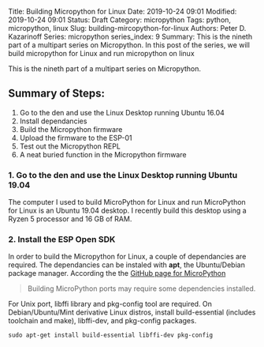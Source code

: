 Title: Building Micropython for Linux
Date: 2019-10-24 09:01
Modified: 2019-10-24 09:01
Status: Draft
Category: micropython
Tags: python, micropython, linux
Slug: building-mircopython-for-linux
Authors: Peter D. Kazarinoff
Series: micropython
series_index: 9
Summary: This is the nineth part of a multipart series on Micropython. In this post of the series, we will build micropython for Linux and run micropython on linux

This is the nineth part of a multipart series on Micropython. 

## Summary of Steps:

1. Go to the den and use the Linux Desktop running Ubuntu 16.04
2. Install dependancies
3. Build the Micropython firmware
4. Upload the firmware to the ESP-01
5. Test out the Micropython REPL
6. A neat buried function in the Micropython firmware


### 1. Go to the den and use the Linux Desktop running Ubuntu 19.04

The computer I used to build MicroPython for Linux and run MicroPython for Linux is an Ubuntu 19.04 desktop. I recently build this desktop using a Ryzen 5 processor and 16 GB of RAM. 

### 2. Install the ESP Open SDK

In order to build the Micropython for Linux, a couple of dependancies are required. The dependancies can be instaled with **apt**, the Ubuntu/Debian package manager. According the the [GitHub page for MicroPython](https://github.com/micropython/micropython#external-dependencies)

 > Building MicroPython ports may require some dependencies installed.
   
   For Unix port, libffi library and pkg-config tool are required. On Debian/Ubuntu/Mint derivative Linux distros, install build-essential (includes toolchain and make), libffi-dev, and pkg-config packages.

```text
sudo apt-get install build-essential libffi-dev pkg-config
```

